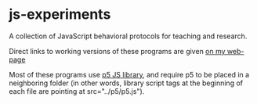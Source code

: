 js-experiments
==============

A collection of JavaScript behavioral protocols for teaching and research.

Direct links to working versions of these programs are given [on my web-page](https://sites.google.com/view/khakhalin/research/programs)

Most of these programs use [p5 JS library](https://p5js.org/), and require p5 to be placed in a neighboring folder (in other words, library script tags at the beginning of each file are pointing at src="../p5/p5.js").
